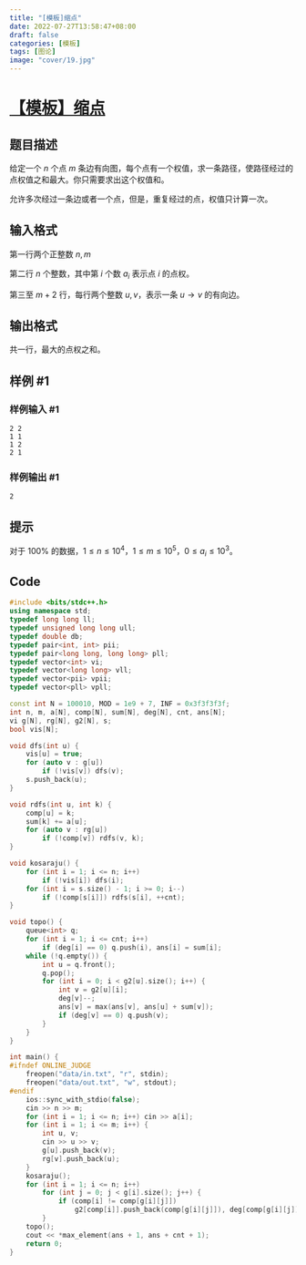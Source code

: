 ```yaml
---
title: "[模板]缩点"
date: 2022-07-27T13:58:47+08:00
draft: false
categories:	[模板]
tags: [图论]
image: "cover/19.jpg"
---
```


# [【模板】缩点](https://www.luogu.com.cn/problem/P3387)

## 题目描述

给定一个 $n$ 个点 $m$ 条边有向图，每个点有一个权值，求一条路径，使路径经过的点权值之和最大。你只需要求出这个权值和。

允许多次经过一条边或者一个点，但是，重复经过的点，权值只计算一次。

## 输入格式

第一行两个正整数 $n,m$

第二行 $n$ 个整数，其中第 $i$ 个数 $a_i$ 表示点 $i$ 的点权。

第三至 $m+2$ 行，每行两个整数 $u,v$，表示一条 $u\rightarrow v$ 的有向边。

## 输出格式

共一行，最大的点权之和。

## 样例 #1

### 样例输入 #1

```
2 2
1 1
1 2
2 1
```

### 样例输出 #1

```
2
```

## 提示

对于 $100\%$ 的数据，$1\le n \le 10^4$，$1\le m \le 10^5$，$0\le a_i\le 10^3$。


## Code


```cpp
#include <bits/stdc++.h>
using namespace std;
typedef long long ll;
typedef unsigned long long ull;
typedef double db;
typedef pair<int, int> pii;
typedef pair<long long, long long> pll;
typedef vector<int> vi;
typedef vector<long long> vll;
typedef vector<pii> vpii;
typedef vector<pll> vpll;

const int N = 100010, MOD = 1e9 + 7, INF = 0x3f3f3f3f;
int n, m, a[N], comp[N], sum[N], deg[N], cnt, ans[N];
vi g[N], rg[N], g2[N], s;
bool vis[N];

void dfs(int u) {
    vis[u] = true;
    for (auto v : g[u])
        if (!vis[v]) dfs(v);
    s.push_back(u);
}

void rdfs(int u, int k) {
    comp[u] = k;
    sum[k] += a[u];
    for (auto v : rg[u])
        if (!comp[v]) rdfs(v, k);
}

void kosaraju() {
    for (int i = 1; i <= n; i++)
        if (!vis[i]) dfs(i);
    for (int i = s.size() - 1; i >= 0; i--)
        if (!comp[s[i]]) rdfs(s[i], ++cnt);
}

void topo() {
    queue<int> q;
    for (int i = 1; i <= cnt; i++)
        if (deg[i] == 0) q.push(i), ans[i] = sum[i];
    while (!q.empty()) {
        int u = q.front();
        q.pop();
        for (int i = 0; i < g2[u].size(); i++) {
            int v = g2[u][i];
            deg[v]--;
            ans[v] = max(ans[v], ans[u] + sum[v]);
            if (deg[v] == 0) q.push(v);
        }
    }
}

int main() {
#ifndef ONLINE_JUDGE
    freopen("data/in.txt", "r", stdin);
    freopen("data/out.txt", "w", stdout);
#endif
    ios::sync_with_stdio(false);
    cin >> n >> m;
    for (int i = 1; i <= n; i++) cin >> a[i];
    for (int i = 1; i <= m; i++) {
        int u, v;
        cin >> u >> v;
        g[u].push_back(v);
        rg[v].push_back(u);
    }
    kosaraju();
    for (int i = 1; i <= n; i++)
        for (int j = 0; j < g[i].size(); j++) {
            if (comp[i] != comp[g[i][j]])
                g2[comp[i]].push_back(comp[g[i][j]]), deg[comp[g[i][j]]]++;
        }
    topo();
    cout << *max_element(ans + 1, ans + cnt + 1);
    return 0;
}
```

